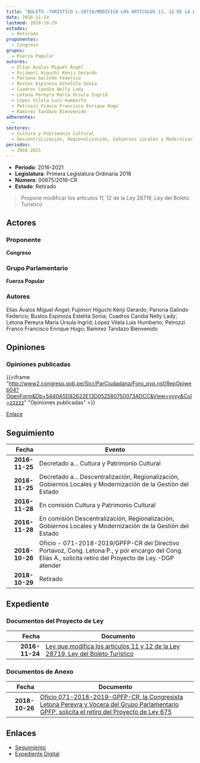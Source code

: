 ```yaml
---
title: "BOLETO.-TURÍSTICO L.28719/MODIFICA LOS ARTÍCULOS 11, 12 DE LA LEY DEL..."
date: 2016-11-24
lastmod: 2018-10-29
estados: 
  - Retirado
proponentes: 
  - Congreso
grupos: 
  - Fuerza Popular
autores: 
  - Elías Ávalos Miguel Ángel
  - Fujimori Higuchi Kenji Gerardo
  - Pariona Galindo Federico
  - Bustos Espinoza Estelita Sonia
  - Cuadros Candia Nelly Lady
  - Letona Pereyra María Úrsula Ingrid
  - López Vilela Luis Humberto
  - Petrozzi Franco Francisco Enrique Hugo
  - Ramírez Tandazo Bienvenido
adherentes: 
  - 
sectores: 
  - Cultura y Patrimonio Cultural
  - Descentralización, Regionalización, Gobiernos Locales y Modernización de la Gestión del Estado
periodos: 
  - 2016-2021
---
```


- **Periodo**: 2016-2021
- **Legislatura**: Primera Legislatura Ordinaria 2016
- **Número**: 00675/2016-CR
- **Estado**: Retirado

> Propone modificar los artículos 11, 12 de la Ley 28719, Ley del Boleto Turístico


## Actores

### Proponente

**Congreso**

### Grupo Parlamentario

**Fuerza Popular**

### Autores

Elías Ávalos Miguel Ángel; Fujimori Higuchi Kenji Gerardo; Pariona Galindo Federico; Bustos Espinoza Estelita Sonia; Cuadros Candia Nelly Lady; Letona Pereyra María Úrsula Ingrid; López Vilela Luis Humberto; Petrozzi Franco Francisco Enrique Hugo; Ramírez Tandazo Bienvenido


## Opiniones

### Opiniones publicadas

{{<iframe "http://www2.congreso.gob.pe/Sicr/ParCiudadana/Foro_pvp.nsf/RepOpiweb04?OpenForm&Db=5440A5D82622E13D052580750073ADCC&View=yyyy&Col=zzzzz" "Opiniones publicadas" >}}

[Enlace](http://www2.congreso.gob.pe/Sicr/ParCiudadana/Foro_pvp.nsf/RepOpiweb04?OpenForm&Db=5440A5D82622E13D052580750073ADCC&View=yyyy&Col=zzzzz)

## Seguimiento

| Fecha | Evento |
|------:|--------|
| **2016-11-25** | Decretado a... Cultura y Patrimonio Cultural|
| **2016-11-25** | Decretado a... Descentralización, Regionalización, Gobiernos Locales y Modernización de la Gestión del Estado|
| **2016-11-28** | En comisión Cultura y Patrimonio Cultural|
| **2016-11-28** | En comisión Descentralización, Regionalización, Gobiernos Locales y Modernización de la Gestión del Estado|
| **2018-10-26** | Oficio - 071-2018-2019/GPFP-CR del Directivo Portavoz, Cong. Letona P., y por encargo del Cong. Elías A., solicita retiro del Proyecto de Ley.-DGP atender|
| **2018-10-29** | Retirado|


## Expediente


### Documentos del Proyecto de Ley

| Fecha | Documento |
|------:|--------|
| **2016-11-24** | [Ley que modifica los artículos 11 y 12 de la Ley 28719, Ley del Boleto Turístico](http://www.leyes.congreso.gob.pe/Documentos/2016_2021/Proyectos_de_Ley_y_de_Resoluciones_Legislativas/PL0067520161124.pdf) |

### Documentos de Anexo

| Fecha | Documento |
|------:|--------|
| **2018-10-26** | [Oficio 071-2018-2019-GPFP-CR, la Congresista Letona Pereyra y Vocera del Grupo Parlamentario GPFP, solicita el retiro del Proyecto de Ley 675](http://www.leyes.congreso.gob.pe/Documentos/2016_2021/Oficios/Grupos_Parlamentarios/OFICIO-071-2018-2019-GPFP-CR.pdf) |

## Enlaces 

- [Seguimiento](http://www2.congreso.gob.pe/Sicr/TraDocEstProc/CLProLey2016.nsf/f7fff46988ca05b1052578e100829cc7/d459394a9144494c05258075007c8be9?OpenDocument)
- [Expediente Digital](http://www2.congreso.gob.pe/Sicr/TraDocEstProc/CLProLey2016.nsf/f7fff46988ca05b1052578e100829cc7/d459394a9144494c05258075007c8be9?OpenDocument&Click=05257FB7005EB655.eb71d0cf91d8294e05256cdf006b5706/$Body/0.1C6C)
